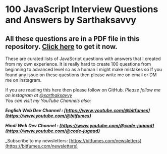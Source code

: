 # 100 JavaScript Interview Questions and Answers by Sarthaksavvy

## All these questions are in a PDF file in this repository. [Click here](https://github.com/sarthaksavvy/100-JavaScript-Interview-Questions-and-Answers/blob/main/100%20JavaScript%20Interview%20Questions%20and%20Answers.pdf) to get it now.

These are curated lists of JavaScript questions with answers that I created from my own experience.
It is really hard to create 100 questions from beginning to advanced level so as a human I might make mistakes so If you found any issue on these questions then please write me on email or DM me on instagram.

If you are reading this here then please follow on GitHub.
_Please follow me on instagram at [@sarthaksavvy](https://www.instagram.com/sarthaksavvy) \
You can visit my YouTube Channels also:_

**_English Web Dev Channel : [https://www.youtube.com/@bitfumes](https://www.youtube.com/@bitfumes)_**

**_Hindi Web Dev Channel : [https://www.youtube.com/@code-jugaad](https://www.youtube.com/@code-jugaad)_**

_Subscribe to my newsletters: [https://bitfumes.com/newsletters](https://bitfumes.com/newsletters)
